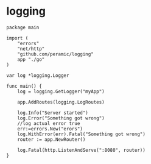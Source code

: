 # logging
   


    
    package main

    import (
        "errors"
        "net/http"
        "github.com/peramic/logging"
        app "./go"
    )

    var log *logging.Logger

    func main() {
        log = logging.GetLogger("myApp")

        app.AddRoutes(logging.LogRoutes)

        log.Info("Server started")
        log.Error("Something got wrong")
        //log actual error true
        err:=errors.New("erors")
        log.WithError(err).Fatal("Something got wrong")
        router := app.NewRouter()

        log.Fatal(http.ListenAndServe(":8080", router))
    }
